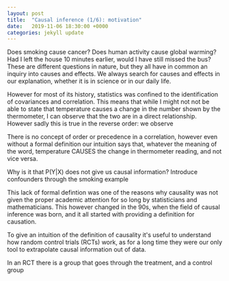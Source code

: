 ```yaml
---
layout: post
title:  "Causal inference (1/6): motivation"
date:   2019-11-06 18:30:00 +0000
categories: jekyll update
---
```



<!--
First define
- task
- thread
- core
-->

<!--
Define an order:
- sequential
- concurrent
    - parallel
    - asynchronous
-->

Does smoking cause cancer? Does human activity cause global warming? Had I left the house 10 minutes earlier, would I have still missed the bus? These are different questions in nature, but they all have in common an inquiry into causes and effects. We always search for causes and effects in our explanation, whether it is in science or in our daily life.

However for most of its history, statistics was confined to the identification of covariances and correlation. This means that while I might not not be able to state that temperature causes a change in the number shown by the thermometer, I can observe that the two are in a direct relationship. However sadly this is true in the reverse order: we observe

There is no concept of order or precedence in a correlation, however even without a formal definition our intuition says that, whatever the meaning of the word, temperature CAUSES the change in thermometer reading, and not vice versa.

Why is it that P(Y|X) does not give us causal information? Introduce confounders through the smoking example

This lack of formal defintion was one of the reasons why causality was not given the proper academic attention for so long by statisticians and mathematicians. This however changed in the 90s, when the field of causal inference was born, and it all started with providing a definition for causation.

To give an intuition of the definition of causality it's useful to understand how random control trials (RCTs) work, as for a long time they were our only tool to extrapolate causal information out of data.

In an RCT there is a group that goes through the treatment, and a control group


